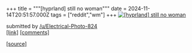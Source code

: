 +++
title = """[hyprland] still no woman"""
date = 2024-11-14T20:51:57.000Z
tags = ["reddit","wm"]
+++
[![[hyprland] still no woman ](https://b.thumbs.redditmedia.com/KeMr9q05MxpDWAZewmzq-yXm8_dVX8Zmo8sgWqzHJgc.jpg "[hyprland] still no woman ")](https://www.reddit.com/r/unixporn/comments/1grexuy/hyprland_still_no_woman/)

submitted by [/u/Electrical-Photo-824](https://www.reddit.com/user/Electrical-Photo-824)  
[\[link\]](https://www.reddit.com/gallery/1grexuy) [\[comments\]](https://www.reddit.com/r/unixporn/comments/1grexuy/hyprland_still_no_woman/)

[[source]](https://www.reddit.com/r/unixporn/comments/1grexuy/hyprland_still_no_woman/)

